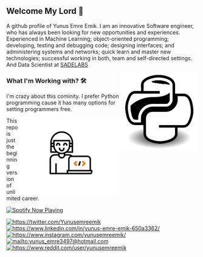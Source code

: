 ## Welcome My Lord 👋
 A github profile of Yunus Emre Emik. I am an innovative Software engineer, who has always been looking for new opportunities and experiences. Experienced in Machine Learning; object-oriented programming; developing, testing and debugging code; designing interfaces; and administering systems and networks; quick learn and master new technologies; successful working in both, team and self-directed settings. And Data Scientist at [SADELABS](https://sadelabs.com/) 

<img src="https://github.com/yunusemreemik/yunusemreemik/blob/master/pythongif_2.gif" alt="Python-powered" width=203 height=203 margin-top=20 align="right">


### What I'm Working with? 🛠  
I'm crazy about this cominity.
I prefer Python programming cause it has many options for setting programmers free. 

<img src="https://github.com/yunusemreemik/yunusemreemik/blob/master/index.c4956a18357e.gif" alt="Python-powered" width=270 height=203 margin-top=20 align="right">

This repo is just the beginning version of unlimited career.

[<img src="https://yunusemreemik-ivory.vercel.app/api/spotify-playing" alt="Spotify Now Playing" width="350" />](https://open.spotify.com/user/k5jyafrtmpmasv5v7mmb6ytwl)

<a href="https://twitter.com/Yunusemreemik" target="_blank">
    <img src="https://img.shields.io/badge/%20-Twitter-%231DA1F2" alt="https://twitter.com/Yunusemreemik">
</a>
<a href="https://www.linkedin.com/in/yunus-emre-emik-650a3362/" target="_blank">
    <img src="https://img.shields.io/badge/%20-Linkedin-0072b1" alt="https://www.linkedin.com/in/yunus-emre-emik-650a3362/">
</a>
<a href="https://www.instagram.com/yunusemreemik/" target="_blank">
    <img src="https://img.shields.io/badge/%20-Instagram-fbad50" alt="https://www.instagram.com/yunusemreemik/">
</a>
<a href="mailto:yunus_emre3497@hotmail.com" target="_blank">
    <img src="https://img.shields.io/badge/%20-Hotmail-B23121" alt="mailto:yunus_emre3497@hotmail.com">
</a>
<a href="https://www.reddit.com/user/yunusemreemik" target="_blank">
    <img src="https://img.shields.io/badge/-Reddit-orange" alt="https://www.reddit.com/user/yunusemreemik">
</a>

<!--
**yunusemreemik/yunusemreemik** is a ✨ _special_ ✨ repository because its `README.md` (this file) appears on your GitHub profile.

<img src="https://github.com/yunusemreemik/yunusemreemik/blob/master/7LIp.gif" alt="Python-powered" width=203 height=55 margin-top=20 align="right">


Here are some ideas to get you started:

- 🔭 I’m currently working on ...
- 🌱 I’m currently learning ...
- 👯 I’m looking to collaborate on ...
- 🤔 I’m looking for help with ...
- 💬 Ask me about ...
- 📫 How to reach me: ...
- 😄 Pronouns: ...
- ⚡ Fun fact: ...
-->
